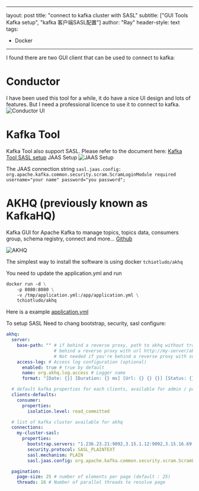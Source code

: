 
---
layout: post
title: "connect to kafka cluster with SASL"
subtitle: ["GUI Tools Kafka setup", "kafka 客户端SASL配置"]
author: "Ray"
header-style: text
tags:
  - Docker

---

I found there are two GUI client that can be used to connect to kafka:


# Conductor
I have been used this tool for a while, it do have a nice UI design and lots of features. But I need a professional
licence to use it to connect to kafka.
![Conductor UI](https://www.conduktor.io/uploads/screenshot-topics.png)

# Kafka Tool
Kafka Tool also support SASL.
Please refer to the document here:
[Kafka Tool SASL setup](https://kafkatool.com/documentation/connecting.html)
JAAS Setup ![JAAS Setup](https://kafkatool.com/documentation/sshots/connecting_jaas_config.png)

The JAAS connection string `sasl.jaas.config: org.apache.kafka.common.security.scram.ScramLoginModule required username="your name" password="you password";`


# AKHQ (previously known as KafkaHQ)
Kafka GUI for Apache Kafka to manage topics, topics data, consumers group, schema registry, connect and more...
[Github](https://github.com/tchiotludo/akhq)

![AKHQ](https://github.com/tchiotludo/akhq/raw/dev/docs/assets/images/video.gif)

The simplest way to install the software is using docker `tchiotludo/akhq`

You need to update the application.yml and  run

```Dockerfile
docker run -d \
    -p 8080:8080 \
    -v /tmp/application.yml:/app/application.yml \
    tchiotludo/akhq

```
Here is a example [application.yml](https://github.com/tchiotludo/akhq/blob/dev/application.example.yml)

To setup SASL
Need to chang bootstrap, security, sasl configure:

```yml
akhq:
  server:
    base-path: "" # if behind a reverse proxy, path to akhq without trailing slash (optional). Example: akhq is
                  # behind a reverse proxy with url http://my-server/akhq, set base-path: "/akhq".
                  # Not needed if you're behind a reverse proxy with subdomain http://akhq.my-server/
    access-log: # Access log configuration (optional)
      enabled: true # true by default
      name: org.akhq.log.access # Logger name
      format: "[Date: {}] [Duration: {} ms] [Url: {} {} {}] [Status: {}] [Ip: {}] [Length: {}] [Port: {}]" # Logger format

  # default kafka properties for each clients, available for admin / producer / consumer (optional)
  clients-defaults:
    consumer:
      properties:
        isolation.level: read_committed

  # list of kafka cluster available for akhq
  connections:
    my-cluster-sasl:
      properties:
        bootstrap.servers: "1.236.23.21:9092,3.15.1.12:9092,3.15.16.69:9092"
        security.protocol: SASL_PLAINTEXT
        sasl.mechanism: PLAIN
        sasl.jaas.config: org.apache.kafka.common.security.scram.ScramLoginModule required username="your username" password="your password";

  pagination:
    page-size: 25 # number of elements per page (default : 25)
    threads: 16 # Number of parallel threads to resolve page



```
